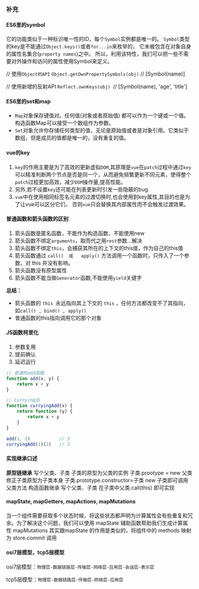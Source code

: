 ### 补充

#### ES6里的symbol

它的功能类似于一种标识唯一性的ID，每个`Symbol`实例都是唯一的。 `Symbol`类型的key是不能通过`Object.keys()`或者`for...in`来枚举的， 它未被包含在对象自身的属性名集合(`property names`)之中。 所以，利用该特性，我们可以把一些不需要对外操作和访问的属性使用Symbol来定义。 

// 使用`Object的API` `Object.getOwnPropertySymbols(obj)` // [Symbol(name)]

// 使用新增的反射API `Reflect.ownKeys(obj) `// [Symbol(name), 'age', 'title']

#### ES6里的set和map

- `Map`对象保存键值对。任何值(对象或者原始值) 都可以作为一个键或一个值。构造函数Map可以接受一个数组作为参数。
- `Set`对象允许你存储任何类型的值，无论是原始值或者是对象引用。它类似于数组，但是成员的值都是唯一的，没有重复的值。

#### vue的key

1. `key`的作用主要是为了高效的更新虚拟`DOM`,其原理是`vue`在`patch`过程中通过`key`可以精准判断两个节点是否是同一个，从而避免频繁更新不同元素，使得整个`patch`过程更加高效，减少`DOM`操作量,提高性能。
2.  另外,若不设置`key`还可能在列表更新时引发一些隐蔽的bug 
3. `vue`中在使用相同标签名元素的过渡切换时,也会使用到key属性,其目的也是为了让vue可以区分它们， 否则`vue`只会替换其内部属性而不会触发过渡效果。

#### 普通函数和箭头函数的区别

1. 箭头函数是匿名函数，不能作为构造函数，不能使用new
2. 箭头函数不绑定`arguments`，取而代之用`rest`参数...解决
3. 箭头函数不绑定`this`，会捕获其所在的上下文的this值，作为自己的this值
4. 箭头函数通过 `call()  或   apply()` 方法调用一个函数时，只传入了一个参数，对 this 并没有影响。
5. 箭头函数没有原型属性
6. 箭头函数不能当做`Generator`函数,不能使用`yield`关键字

**总结：**

- 箭头函数的 `this `永远指向其上下文的 `this` ，任何方法都改变不了其指向，如`call() , bind() , apply()`
- 普通函数的this指向调用它的那个对象

#### JS函数柯里化

1. 参数复用
2. 提前确认
3. 延迟运行

```js
// 普通的add函数
function add(x, y) {
    return x + y
}

// Currying后
function curryingAdd(x) {
    return function (y) {
        return x + y
    }
}

add(1, 2)           // 3
curryingAdd(1)(2)   // 3

```

#### 实现继承口述

**原型链继承** 写个父类、子类 子类的原型为父类的实例 子类.prootype = new 父类 修正子类原型为子类本身 子类.prototype.constructor=子类 new 子类即可调用父类方法 构造函数继承 写个父类、子类 在子类中父类.call(this) 即可实现


#### mapState, mapGetters, mapActions, mapMutations

当一个组件需要获取多个状态时候，将这些状态都声明为计算属性会有些重复和冗余。为了解决这个问题，我们可以使用 mapState 辅助函数帮助我们生成计算属性 mapMutations 其实跟mapState 的作用是类似的，将组件中的 methods 映射为 store.commit 调用

#### osi7层模型，tcp5层模型

osi7层模型：`物理层-数据链路层-传输层-网络层-应用层-会话层-表示层`

tcp5层模型：`物理层-数据链路层-传输层-网络层-应用层`

#### 

